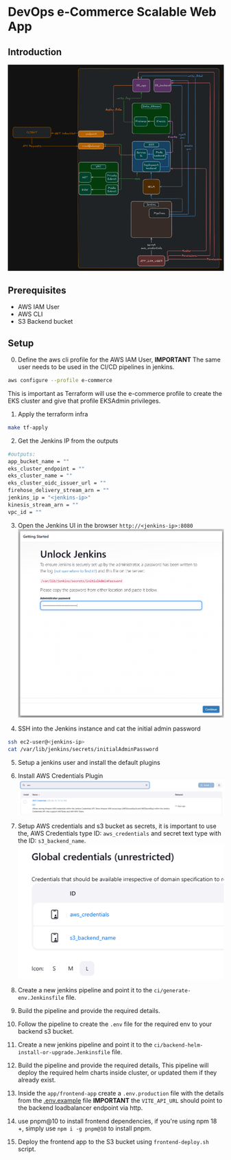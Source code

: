 # DevOps e-Commerce Scalable Web App

## Introduction

![Architecture](./assets/overview.png)

## Prerequisites

- AWS IAM User
- AWS CLI
- S3 Backend bucket

## Setup

0. Define the aws cli profile for the AWS IAM User, **IMPORTANT** The same user needs to be used in the CI/CD pipelines in jenkins.

```bash
aws configure --profile e-commerce
```

This is important as Terraform will use the e-commerce profile to create the EKS cluster and give that profile EKSAdmin privileges.

1. Apply the terraform infra

```bash
make tf-apply
```

2. Get the Jenkins IP from the outputs

```bash
#outputs:
app_bucket_name = ""
eks_cluster_endpoint = ""
eks_cluster_name = ""
eks_cluster_oidc_issuer_url = ""
firehose_delivery_stream_arn = ""
jenkins_ip = "<jenkins-ip>"
kinesis_stream_arn = ""
vpc_id = ""
```

3. Open the Jenkins UI in the browser `http://<jenkins-ip>:8080`
   ![Jenkins UI](./assets/jenkins-unlock.png)

4. SSH into the Jenkins instance and cat the initial admin password

```bash
ssh ec2-user@<jenkins-ip>
cat /var/lib/jenkins/secrets/initialAdminPassword
```

5. Setup a jenkins user and install the default plugins

6. Install AWS Credentials Plugin
   ![AWS Credentials Plugin](./assets/jenkins-aws-creds.png)

7. Setup AWS credentials and s3 bucket as secrets, it is important to use the, AWS Credentials type ID: `aws_credentials` and secret text type with the ID: `s3_backend_name`.
   ![AWS Credentials Plugin](./assets/jenkins-global-creds.png)

8. Create a new jenkins pipeline and point it to the `ci/generate-env.Jenkinsfile` file.

9. Build the pipeline and provide the required details.

10. Follow the pipeline to create the `.env` file for the required env to your backend s3 bucket.

11. Create a new jenkins pipeline and point it to the `ci/backend-helm-install-or-upgrade.Jenkinsfile` file.

12. Build the pipeline and provide the required details, This pipeline will deploy the required helm charts inside cluster, or updated them if they already exist.

13. Inside the `app/frontend-app` create a `.env.production` file with the details from the [.env.example](./app/frontend-app/.env.example) file **IMPORTANT** the `VITE_API_URL` should point to the backend loadbalancer endpoint via http.

14. use pnpm@10 to install frontend dependencies, if you're using npm 18 +, simply use `npm i -g pnpm@10` to install pnpm.

15. Deploy the frontend app to the S3 bucket using `frontend-deploy.sh` script.

